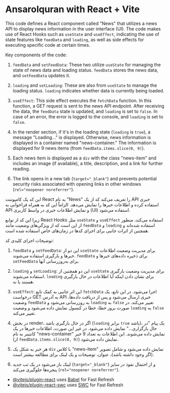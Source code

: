 # Ansarolquran with React + Vite

This code defines a React component called "News" that utilizes a news API to display news information in the user interface (UI). The code makes use of React Hooks such as `useState` and `useEffect`, indicating the use of state features like `feedData` and `loading`, as well as side effects for executing specific code at certain times.

Key components of the code:

1. `feedData` and `setFeedData`: These two utilize `useState` for managing the state of news data and loading status. `feedData` stores the news data, and `setFeedData` updates it.

2. `loading` and `setLoading`: These are also from `useState` to manage the loading status. `loading` indicates whether data is currently being loaded.

3. `useEffect`: This side effect executes the `fetchData` function. In this function, a GET request is sent to the news API endpoint. After receiving the data, the `feedData` state is updated, and `loading` is set to `false`. In case of an error, the error is logged to the console, and `loading` is set to `false`.

4. In the render section, if it's in the loading state (`loading` is `true`), a message "Loading..." is displayed. Otherwise, news information is displayed in a container named "news-container." The information is displayed for 9 news items (from `feedData.items.slice(0, 9)`).

5. Each news item is displayed as a `div` with the class "news-item" and includes an image (if available), a title, description, and a link for further reading.

6. The link opens in a new tab (`target="_blank"`) and prevents potential security risks associated with opening links in other windows (`rel="noopener noreferrer"`).

این کد یک کامپوننت React به نام "News" را تعریف می‌کند که از یک API خبری استفاده کرده و اطلاعات خبرها را نمایش می‌دهد. الزاماً این کد به همراه فراخوانی به API و نمایش اطلاعات خبری در واسط کاربری (UI) استفاده می‌شود. 

زیرا این کد از توابع React Hooks مثل `useState` و `useEffect` استفاده می‌کند، منظور از این است که از ویژگی‌های وضعیت مانند `feedData` و `loading` استفاده شده‌اند و همچنین از اثرات جانبی برای اجرای کدها در زمان‌های خاص استفاده شده است.

توضیحات اجزای کلیدی کد:

1. `feedData` و `setFeedData`: این دو از `useState` برای مدیریت وضعیت اطلاعات خبرها و بارگیری استفاده می‌شوند. `feedData` برای ذخیره داده‌های خبرها و `setFeedData` برای به‌روزرسانی آنها.

2. `loading` و `setLoading`: این دو همچنین از `useState` برای مدیریت وضعیت بارگیری استفاده می‌شوند. `loading` برای نشان دادن اینکه آیا اطلاعات در حال بارگیری هستند یا نه.

3. `useEffect`: این اثر جانبی به کمک تابع `fetchData` اجرا می‌شود. در این تابع، یک درخواست GET به آدرس API خبری ارسال می‌شود و پس از دریافت داده‌ها، وضعیت `feedData` به روزرسانی می‌شود و `loading` به `false` تغییر می‌کند. در صورت بروز خطا، خطا در کنسول نمایش داده می‌شود و وضعیت `loading` به `false` تغییر می‌کند.

4. در بخش render، اگر در حال بارگیری باشد (`loading` برابر `true` باشد)، یک پیام "در حال بارگزاری..." نمایش داده می‌شود. در غیر این صورت، اطلاعات خبرها در یک کانتینر به نام "news-container" نمایش داده می‌شوند. این اطلاعات به تعداد 9 خبر (از `feedData.items.slice(0, 9)`) نمایش داده می‌شود.

5. هر خبر به شکل یک `div` با کلاس "news-item" نمایش داده می‌شود و شامل تصویر (اگر وجود داشته باشد)، عنوان، توضیحات و یک لینک برای مطالعه بیشتر است.

6. لینک باز می‌شود در یک تب جدید (`target="_blank"`) و از احتمال نفوذ در سایر پنجره‌ها جلوگیری می‌کند (`rel="noopener noreferrer"`).

- [@vitejs/plugin-react](https://github.com/vitejs/vite-plugin-react/blob/main/packages/plugin-react/README.md) uses [Babel](https://babeljs.io/) for Fast Refresh
- [@vitejs/plugin-react-swc](https://github.com/vitejs/vite-plugin-react-swc) uses [SWC](https://swc.rs/) for Fast Refresh

